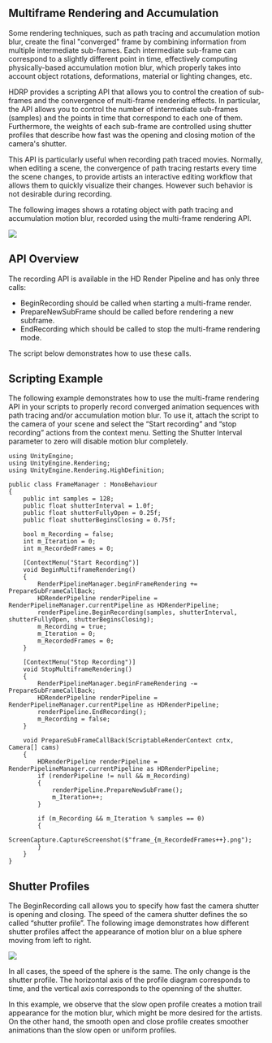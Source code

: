 ## Multiframe Rendering and Accumulation

Some rendering techniques, such as path tracing and accumulation motion blur, create the final "converged" frame by combining information from multiple intermediate sub-frames. Each intermediate sub-frame can correspond to a slightly different point in time, effectively computing physically-based accumulation motion blur, which properly takes into account object rotations, deformations, material or lighting changes, etc.

HDRP provides a scripting API that allows you to control the creation of sub-frames and the convergence of multi-frame rendering effects. In particular, the API allows you to control the number of intermediate sub-frames (samples) and the points in time that correspond to each one of them. Furthermore, the weights of each sub-frame are controlled using shutter profiles that describe how fast was the opening and closing motion of the camera's shutter.

This API is particularly useful when recording path traced movies. Normally, when editing a scene, the convergence of path tracing restarts every time the scene changes, to provide artists an interactive editing workflow that allows them to quickly visualize their changes. However such behavior is not desirable during recording. 

The following images shows a rotating object with path tracing and accumulation motion blur, recorded using the multi-frame rendering API.

![](Images/path_tracing_recording.png)

## API Overview
The recording API is available in the HD Render Pipeline and has only three calls:
- BeginRecording should be called when starting a multi-frame render. 
- PrepareNewSubFrame should be called before rendering a new subframe.
- EndRecording which should be called to stop the multi-frame rendering mode. 

The script below demonstrates how to use these calls.

## Scripting Example
The following example demonstrates how to use the multi-frame rendering API in your scripts to properly record converged animation sequences with path tracing and/or accumulation motion blur. To use it, attach the script to the camera of your scene and select the “Start recording” and “stop recording” actions from the context menu. Setting the Shutter Interval parameter to zero will disable motion blur completely.

```
using UnityEngine;
using UnityEngine.Rendering;
using UnityEngine.Rendering.HighDefinition;

public class FrameManager : MonoBehaviour
{
    public int samples = 128;
    public float shutterInterval = 1.0f;
    public float shutterFullyOpen = 0.25f;
    public float shutterBeginsClosing = 0.75f;

    bool m_Recording = false;
    int m_Iteration = 0;
    int m_RecordedFrames = 0;

    [ContextMenu("Start Recording")]
    void BeginMultiframeRendering()
    {
        RenderPipelineManager.beginFrameRendering += PrepareSubFrameCallBack;
        HDRenderPipeline renderPipeline = RenderPipelineManager.currentPipeline as HDRenderPipeline;
        renderPipeline.BeginRecording(samples, shutterInterval, shutterFullyOpen, shutterBeginsClosing);
        m_Recording = true;
        m_Iteration = 0;
        m_RecordedFrames = 0;
    }

    [ContextMenu("Stop Recording")]
    void StopMultiframeRendering()
    {
        RenderPipelineManager.beginFrameRendering -= PrepareSubFrameCallBack;
        HDRenderPipeline renderPipeline = RenderPipelineManager.currentPipeline as HDRenderPipeline;
        renderPipeline.EndRecording();
        m_Recording = false;
    }

    void PrepareSubFrameCallBack(ScriptableRenderContext cntx, Camera[] cams)
    {
        HDRenderPipeline renderPipeline = RenderPipelineManager.currentPipeline as HDRenderPipeline;
        if (renderPipeline != null && m_Recording)
        {
            renderPipeline.PrepareNewSubFrame();
            m_Iteration++;
        }

        if (m_Recording && m_Iteration % samples == 0)
        {
            ScreenCapture.CaptureScreenshot($"frame_{m_RecordedFrames++}.png");
        }
    }
}
```

## Shutter Profiles
The BeginRecording call allows you to specify how fast the camera shutter is opening and closing. The speed of the camera shutter defines the so called “shutter profile”. The following image demonstrates how different shutter profiles affect the appearance of motion blur on a blue sphere moving from left to right. 

![](Images/shutter_profiles.png)


In all cases, the speed of the sphere is the same. The only change is the shutter profile. The horizontal axis of the profile diagram corresponds to time, and the vertical axis corresponds to the openning of the shutter. 

In this example, we observe that the slow open profile creates a motion trail appearance for the motion blur, which might be more desired for the artists. On the other hand, the smooth open and close profile creates smoother animations than the slow open or uniform profiles.

